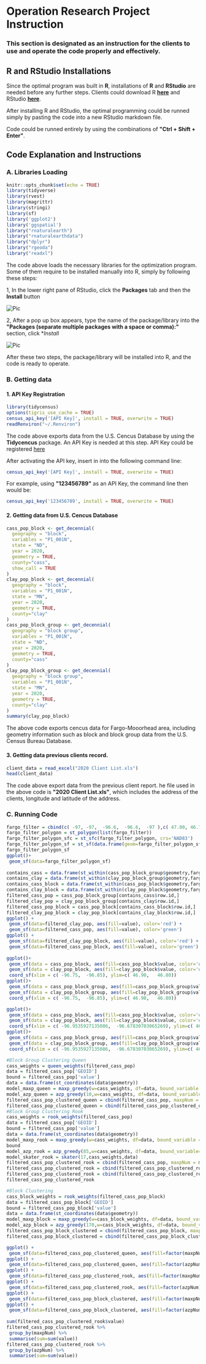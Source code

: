 # Operation Research Project Instruction

### This section is designated as an instruction for the clients to use and operate the code properly and effectively. 

## R and RStudio Installations
Since the optimal program was built in **R**, installations of **R** and **RStudio** are needed before any further steps. Clients could download R **[here](https://cran.r-project.org/)** and RStudio **[here](https://posit.co/download/rstudio-desktop/)**. 

After installing R and RStudio, the optimal programming could be runned simply by pasting the code into a new RStudio markdown file. 

Code could be runned entirely by using the combinations of **"Ctrl + Shift + Enter"**.

## Code Explanation and Instructions

### A. Libraries Loading
```r
knitr::opts_chunk$set(echo = TRUE)
library(tidyverse)
library(rvest)
library(magrittr)
library(stringi)
library(sf)
library('ggplot2')
library('ggspatial')
library("rnaturalearth")
library("rnaturalearthdata")
library("dplyr")
library("rgeoda")
library("readxl")
```
The code above loads the necessary libraries for the optimization program. Some of them require to be installed manually into R, simply by following these steps:

1, In the lower right pane of RStudio, click the **Packages** tab and then the **Install** button 

![Pic](https://user-images.githubusercontent.com/114312864/206927176-7b2bd78a-7b95-46a9-9d7f-299ae47f2f09.jpg)

2, After a pop up box appears, type the name of the package/library into the **"Packages (separate multiple packages with a space or comma):"** section, click **Install*

![Pic](https://user-images.githubusercontent.com/114312864/206927109-28540b71-3d6b-42b9-ad13-1d725616e33a.jpg)

After these two steps, the package/library will be installed into R, and the code is ready to operate. 

### B. Getting data 

#### 1. API Key Registration
```r
library(tidycensus)
options(tigris_use_cache = TRUE)
census_api_key('[API Key]', install = TRUE, overwrite = TRUE)
readRenviron("~/.Renviron")
```

The code above exports data from the U.S. Cencus Database by using the **Tidycencus** package. An API Key is needed at this step. API Key could be registered [here](https://walker-data.com/tidycensus/reference/census_api_key.html)

After activating the API key, insert in into the following command line:

```r
census_api_key('[API Key]', install = TRUE, overwrite = TRUE)
```

For example, using **"123456789"** as an API Key, the command line then would be:

```r
census_api_key('123456789', install = TRUE, overwrite = TRUE)
```

#### 2. Getting data from U.S. Cencus Database

```r
cass_pop_block <- get_decennial(
  geography = "block", 
  variables = "P1_001N",
  state = "ND", 
  year = 2020,
  geometry = TRUE,
  county="cass",
  show_call = TRUE
)
clay_pop_block <- get_decennial(
  geography = "block", 
  variables = "P1_001N",
  state = "MN", 
  year = 2020,
  geometry = TRUE,
  county="clay"
)
cass_pop_block_group <- get_decennial(
  geography = "block group", 
  variables = "P1_001N",
  state = "ND", 
  year = 2020,
  geometry = TRUE,
  county="cass"
)
clay_pop_block_group <- get_decennial(
  geography = "block group", 
  variables = "P1_001N",
  state = "MN", 
  year = 2020,
  geometry = TRUE,
  county="clay"
)
summary(clay_pop_block)
```

The above code exports cencus data for Fargo-Mooorhead area, including geometry information such as block and block group data from the U.S. Census Bureau Database. 

#### 3. Getting data previous clients record. 

```r
client_data = read_excel("2020 Client List.xls")
head(client_data)
```
The code above export data from the previous client report. he file used in the above code is **"2020 Client List.xls"**, which includes the address of the clients, longitude and latitude of the address.  

### C. Running Code 
 ```r
fargo_filter = cbind(c( -97, -97,  -96.6,  -96.6,  -97 ),c( 47.00, 46.70, 46.70, 47.00,  47.00 ))
fargo_filter_polygon = st_polygon(list(fargo_filter))
fargo_filter_polygon_sfc = st_sfc(fargo_filter_polygon, crs='NAD83')
fargo_filter_polygon_sf = st_sf(data.frame(geom=fargo_filter_polygon_sfc))
fargo_filter_polygon_sf
ggplot()+
  geom_sf(data=fargo_filter_polygon_sf)
  
contains_cass = data.frame(st_within(cass_pop_block_group$geometry,fargo_filter_polygon_sf$geometry))
contains_clay = data.frame(st_within(clay_pop_block_group$geometry,fargo_filter_polygon_sf$geometry))
contains_cass_block = data.frame(st_within(cass_pop_block$geometry,fargo_filter_polygon_sf$geometry))
contains_clay_block = data.frame(st_within(clay_pop_block$geometry,fargo_filter_polygon_sf$geometry))
filtered_cass_pop = cass_pop_block_group[contains_cass$row.id,]
filtered_clay_pop = clay_pop_block_group[contains_clay$row.id,]
filtered_cass_pop_block = cass_pop_block[contains_cass_block$row.id,]
filtered_clay_pop_block = clay_pop_block[contains_clay_block$row.id,]
ggplot() +
  geom_sf(data=filtered_clay_pop, aes(fill=value), color='red') +
  geom_sf(data=filtered_cass_pop, aes(fill=value), color='green')
ggplot() +
  geom_sf(data=filtered_clay_pop_block, aes(fill=value), color='red') +
  geom_sf(data=filtered_cass_pop_block, aes(fill=value), color='green')
  
ggplot()+
  geom_sf(data = cass_pop_block, aes(fill=cass_pop_block$value, color='orange'))+
  geom_sf(data = clay_pop_block, aes(fill=clay_pop_block$value, color='orange'))+
  coord_sf(xlim = c( -96.75,  -96.85), ylim=c( 46.90,   46.80))
ggplot()+
  geom_sf(data = cass_pop_block_group, aes(fill=cass_pop_block_group$value, color='orange'))+
  geom_sf(data = clay_pop_block_group, aes(fill=clay_pop_block_group$value, color='orange'))+
  coord_sf(xlim = c( -96.75,  -96.85), ylim=c( 46.90,   46.80))

ggplot()+
  geom_sf(data = cass_pop_block, aes(fill=cass_pop_block$value, color='orange'))+
  geom_sf(data = clay_pop_block, aes(fill=clay_pop_block$value, color='orange'))+
  coord_sf(xlim = c( -96.9535927135086,  -96.67830703065269), ylim=c( 46.93434775796007,   46.78745013835379))
ggplot()+
  geom_sf(data = cass_pop_block_group, aes(fill=cass_pop_block_group$value, color='orange'))+
  geom_sf(data = clay_pop_block_group, aes(fill=clay_pop_block_group$value, color='orange'))+
  coord_sf(xlim = c( -96.9535927135086,  -96.67830703065269), ylim=c( 46.93434775796007,   46.78745013835379))
 
#Block Group Clustering Queen
cass_weights = queen_weights(filtered_cass_pop)
data = filtered_cass_pop['GEOID']
bound = filtered_cass_pop['value']
data = data.frame(st_coordinates(data$geometry))
model_maxp_queen = maxp_greedy(w=cass_weights, df=data, bound_variable = bound, min_bound=10000)
model_azp_queen = azp_greedy(10,w=cass_weights, df=data, bound_variable = bound, min_bound=1000)
filtered_cass_pop_clustered_queen = cbind(filtered_cass_pop, maxpNum = model_maxp_queen$Clusters)
filtered_cass_pop_clustered_queen = cbind(filtered_cass_pop_clustered_queen, azpNum = model_azp_queen$Clusters)
#Block Group Clustering Rook
cass_weights = rook_weights(filtered_cass_pop)
data = filtered_cass_pop['GEOID']
bound = filtered_cass_pop['value']
data = data.frame(st_coordinates(data$geometry))
model_maxp_rook = maxp_greedy(w=cass_weights, df=data, bound_variable = data.frame(bound$value), min_bound=10000)
bound
model_azp_rook = azp_greedy(85,w=cass_weights, df=data, bound_variable=data.frame(bound$value), min_bound=5000)
model_skater_rook = skater(17,cass_weights,data)
filtered_cass_pop_clustered_rook = cbind(filtered_cass_pop, maxpNum = model_maxp_rook$Clusters)
filtered_cass_pop_clustered_rook = cbind(filtered_cass_pop_clustered_rook, azpNum = model_azp_rook$Clusters)
filtered_cass_pop_clustered_rook = cbind(filtered_cass_pop_clustered_rook, skater = model_skater_rook$Clusters)
filtered_cass_pop_clustered_rook

#Block Clustering
cass_block_weights = rook_weights(filtered_cass_pop_block)
data = filtered_cass_pop_block['GEOID']
bound = filtered_cass_pop_block['value']
data = data.frame(st_coordinates(data$geometry))
model_maxp_block = maxp_greedy(w=cass_block_weights, df=data, bound_variable = bound, min_bound=1000000)
model_azp_block = azp_greedy(170,w=cass_block_weights, df=data, bound_vals = bound, min_bound=1000)
filtered_cass_pop_block_clustered = cbind(filtered_cass_pop_block, maxpNum = model_maxp_block$Clusters)
filtered_cass_pop_block_clustered = cbind(filtered_cass_pop_block_clustered, azpNum = model_azp_block$Clusters)

ggplot() +
  geom_sf(data=filtered_cass_pop_clustered_queen, aes(fill=factor(maxpNum)))
ggplot() +
  geom_sf(data=filtered_cass_pop_clustered_queen, aes(fill=factor(azpNum)))
ggplot() +
  geom_sf(data=filtered_cass_pop_clustered_rook, aes(fill=factor(maxpNum)))
ggplot() +
  geom_sf(data=filtered_cass_pop_clustered_rook, aes(fill=factor(azpNum)))
ggplot() +
  geom_sf(data=filtered_cass_pop_block_clustered, aes(fill=factor(maxpNum)))
ggplot() +
  geom_sf(data=filtered_cass_pop_block_clustered, aes(fill=factor(azpNum)))
  
sum(filtered_cass_pop_clustered_rook$value)
filtered_cass_pop_clustered_rook %>% 
  group_by(maxpNum) %>%
  summarise(sum=sum(value))
filtered_cass_pop_clustered_rook %>% 
  group_by(azpNum) %>%
  summarise(sum=sum(value))
```
